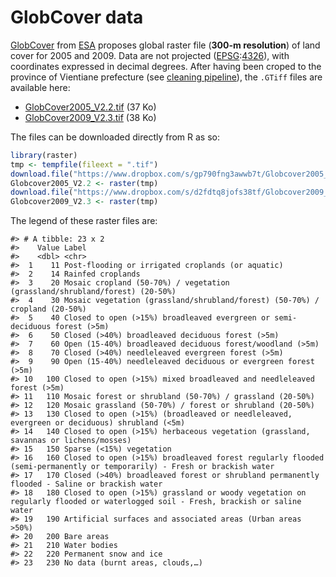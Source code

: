 
<!-- README.md is generated from README.Rmd. Please edit that file -->

# GlobCover data

<!-- badges: start -->

<!-- badges: end -->

[GlobCover](http://due.esrin.esa.int/page_globcover.php) from
[ESA](https://www.esa.int/ESA) proposes global raster file (**300-m
resolution**) of land cover for 2005 and 2009. Data are not projected
([EPSG](http://www.epsg.org):[4326](https://epsg.io/4326)), with
coordinates expressed in decimal degrees. After having been croped to
the province of Vientiane prefecture (see [cleaning
pipeline](https://ecomore2.github.io/globcover/make_data.html)), the
`.GTiff` files are available
    here:

  - [GlobCover2005\_V2.2.tif](https://www.dropbox.com/s/gp790fng3awwb7t/Globcover2005_V2.2.tif?raw=1)
    (37
    Ko)
  - [GlobCover2009\_V2.3.tif](https://www.dropbox.com/s/d2fdtq8jofs38tf/Globcover2009_V2.3.tif?raw=1)
    (38 Ko)

The files can be downloaded directly from R as so:

``` r
library(raster)
tmp <- tempfile(fileext = ".tif")
download.file("https://www.dropbox.com/s/gp790fng3awwb7t/Globcover2005_V2.2.tif?raw=1", tmp)
Globcover2005_V2.2 <- raster(tmp)
download.file("https://www.dropbox.com/s/d2fdtq8jofs38tf/Globcover2009_V2.3.tif?raw=1", tmp)
Globcover2009_V2.3 <- raster(tmp)
```

The legend of these raster files are:

    #> # A tibble: 23 x 2
    #>    Value Label                                                                                                                         
    #>    <dbl> <chr>                                                                                                                         
    #>  1    11 Post-flooding or irrigated croplands (or aquatic)                                                                             
    #>  2    14 Rainfed croplands                                                                                                             
    #>  3    20 Mosaic cropland (50-70%) / vegetation (grassland/shrubland/forest) (20-50%)                                                   
    #>  4    30 Mosaic vegetation (grassland/shrubland/forest) (50-70%) / cropland (20-50%)                                                   
    #>  5    40 Closed to open (>15%) broadleaved evergreen or semi-deciduous forest (>5m)                                                    
    #>  6    50 Closed (>40%) broadleaved deciduous forest (>5m)                                                                              
    #>  7    60 Open (15-40%) broadleaved deciduous forest/woodland (>5m)                                                                     
    #>  8    70 Closed (>40%) needleleaved evergreen forest (>5m)                                                                             
    #>  9    90 Open (15-40%) needleleaved deciduous or evergreen forest (>5m)                                                                
    #> 10   100 Closed to open (>15%) mixed broadleaved and needleleaved forest (>5m)                                                         
    #> 11   110 Mosaic forest or shrubland (50-70%) / grassland (20-50%)                                                                      
    #> 12   120 Mosaic grassland (50-70%) / forest or shrubland (20-50%)                                                                      
    #> 13   130 Closed to open (>15%) (broadleaved or needleleaved, evergreen or deciduous) shrubland (<5m)                                   
    #> 14   140 Closed to open (>15%) herbaceous vegetation (grassland, savannas or lichens/mosses)                                           
    #> 15   150 Sparse (<15%) vegetation                                                                                                      
    #> 16   160 Closed to open (>15%) broadleaved forest regularly flooded (semi-permanently or temporarily) - Fresh or brackish water        
    #> 17   170 Closed (>40%) broadleaved forest or shrubland permanently flooded - Saline or brackish water                                  
    #> 18   180 Closed to open (>15%) grassland or woody vegetation on regularly flooded or waterlogged soil - Fresh, brackish or saline water
    #> 19   190 Artificial surfaces and associated areas (Urban areas >50%)                                                                   
    #> 20   200 Bare areas                                                                                                                    
    #> 21   210 Water bodies                                                                                                                  
    #> 22   220 Permanent snow and ice                                                                                                        
    #> 23   230 No data (burnt areas, clouds,…)
